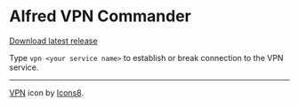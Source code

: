 # Alfred VPN Commander

[Download latest release](https://github.com/ivofrolov/alfred-workflows/releases/latest/download/Currency-Converter.alfredworkflow)

Type `vpn <your service name>` to establish or break connection to the VPN service.

---

[VPN](https://icons8.com/icon/9u6PnUE35Ylx/vpn) icon by [Icons8](https://icons8.com/).
